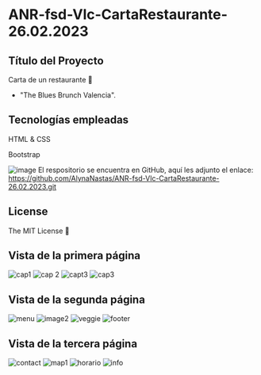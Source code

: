 # ANR-fsd-Vlc-CartaRestaurante-26.02.2023
## Título del Proyecto
Carta de un restaurante :fork_and_knife:
- "The Blues Brunch Valencia".

## Tecnologías empleadas

HTML & CSS

Bootstrap


![image](https://user-images.githubusercontent.com/121962750/215277229-ec3606fa-3246-421a-8ab1-d7972c77b238.png)
El respositorio se encuentra en GitHub, aquí les adjunto el enlace: https://github.com/AlynaNastas/ANR-fsd-Vlc-CartaRestaurante-26.02.2023.git

## License

The MIT License :page_facing_up:

## Vista de la primera página


![cap1](https://user-images.githubusercontent.com/121962750/215278904-434e8e6f-1f7b-4935-9d38-788f30e6c576.png)
![cap 2](https://user-images.githubusercontent.com/121962750/215278909-c20065ea-3f8a-4181-b6f9-9b94d5e7bd10.png)
![capt3](https://user-images.githubusercontent.com/121962750/215278910-5ec018df-23c6-43fc-b47a-b3f7bc99f009.png)
![cap3](https://user-images.githubusercontent.com/121962750/215278912-55f25b65-ffd5-48d5-8c76-3a8c611317e7.png)

## Vista de la segunda página


![menu](https://user-images.githubusercontent.com/121962750/215279027-72d36740-3533-4f3d-b8af-41fdf5c21b0c.png)
![image2](https://user-images.githubusercontent.com/121962750/215279033-3627b728-9778-4587-9fe2-a1014c6dee87.png)
![veggie](https://user-images.githubusercontent.com/121962750/215279049-839f95d9-5fc8-41b7-a80e-3a4a5acca419.png)
![footer](https://user-images.githubusercontent.com/121962750/215279068-365a5971-8d11-4852-9cd0-ec3ad39484d3.png)


## Vista de la tercera página

![contact](https://user-images.githubusercontent.com/121962750/215279189-8a23f952-7ea3-4f4c-b560-2188e3662253.png)
![map1](https://user-images.githubusercontent.com/121962750/215279192-2142e0a1-5f97-46e6-9517-e16d5c485eef.png)
![horario](https://user-images.githubusercontent.com/121962750/215279259-66ca8b80-cd9e-4474-8b38-a0021968669c.png)
![info](https://user-images.githubusercontent.com/121962750/215279194-a8de8c3c-35a8-4195-a83c-c51ec85d6159.png)

